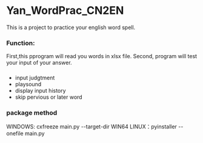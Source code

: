 # Yan_WordPrac_CN2EN
This is a project to practice your english word spell.


### Function:
First,this pprogram will read you words in xlsx file. Second, program will test your input of your answer.

### 
- input judgtment
- playsound
- display input history
- skip pervious or later word


### package method
WINDOWS: cxfreeze main.py --target-dir WIN64
LINUX：pyinstaller --onefile main.py


